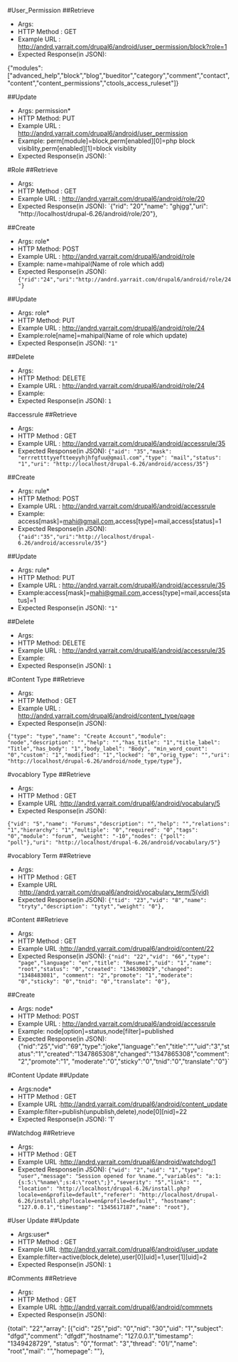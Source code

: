 #User_Permission
##Retrieve
* Args:
* HTTP Method : GET
* Example URL : http://andrd.yarrait.com/drupal6/android/user_permission/block?role=1
* Expected Response(in JSON):

{"modules": ["advanced_help","block","blog","bueditor","category","comment","contact","content","content_permissions","ctools_access_ruleset"]}

##Update
* Args: permission*
* HTTP Method: PUT 
* Example URL : http://andrd.yarrait.com/drupal6/android/user_permission
* Example: perm[module]=block,perm[enabled][0]=php block visiblity,perm[enabled][1]=block visiblity
* Expected Response(in JSON):
`

#Role
##Retrieve
* Args:
* HTTP Method : GET
* Example URL : http://andrd.yarrait.com/drupal6/android/role/20
* Expected Response(in JSON):
 `{"rid": "20","name": "ghjgg","uri": "http://localhost/drupal-6.26/android/role/20"},

##Create
* Args: role*
* HTTP Method: POST
* Example URL : http://andrd.yarrait.com/drupal6/android/role
* Example: name=mahipal(Name of role which add)
* Expected Response(in JSON):
   `{"rid":"24","uri":"http://andrd.yarrait.com/drupal6/android/role/24"}`

##Update
* Args: role*
* HTTP Method: PUT 
* Example URL : http://andrd.yarrait.com/drupal6/android/role/24
* Example:role[name]=mahipal(Name of role which update)
* Expected Response(in JSON):
`"1"`

##Delete
* Args: 
* HTTP Method: DELETE
* Example URL : http://andrd.yarrait.com/drupal6/android/role/24
* Example: 
* Expected Response(in JSON):
`1`

#accessrule
##Retrieve
* Args:
* HTTP Method : GET
* Example URL : http://andrd.yarrait.com/drupal6/android/accessrule/35
* Expected Response(in JSON):
 `{"aid": "35","mask": "errrettttyyeftteeyyhjhfgfuu@gmail.com","type": "mail","status": "1","uri": "http://localhost/drupal-6.26/android/access/35"}`

##Create
* Args: rule*
* HTTP Method: POST
* Example URL : http://andrd.yarrait.com/drupal6/android/accessrule
* Example: access[mask]=mahi@gmail.com,access[type]=mail,access[status]=1
* Expected Response(in JSON):
  `{"aid":"35","uri":"http://localhost/drupal-6.26/android/accessrule/35"}`

##Update
* Args: rule*
* HTTP Method: PUT 
* Example URL : http://andrd.yarrait.com/drupal6/android/accessrule/35
* Example:access[mask]=mahi@gmail.com,access[type]=mail,access[status]=1
* Expected Response(in JSON):
`"1"`

##Delete
* Args: 
* HTTP Method: DELETE
* Example URL : http://andrd.yarrait.com/drupal6/android/accessrule/35
* Example: 
* Expected Response(in JSON):
`1`

#Content Type
##Retrieve
* Args:
* HTTP Method : GET
* Example URL : http://andrd.yarrait.com/drupal6/android/content_type/page
* Expected Response(in JSON):

`{"type": "type","name": "Create Account","module": "node","description": "","help": "","has_title": "1","title_label": "Title","has_body": "1","body_label": "Body",
"min_word_count": "0","custom": "1","modified": "1","locked": "0","orig_type": "","uri": "http://localhost/drupal-6.26/android/node_type/type"},`

#vocablory Type
##Retrieve
* Args:
* HTTP Method : GET
* Example URL :http://andrd.yarrait.com/drupal6/android/vocabulary/5
* Expected Response(in JSON):

`{"vid": "5","name": "Forums","description": "","help": "","relations": "1","hierarchy": "1","multiple": "0","required": "0","tags": "0","module": "forum",
"weight": "-10","nodes": {"poll": "poll"},"uri": "http://localhost/drupal-6.26/android/vocabulary/5"}`

#vocablory Term
##Retrieve
* Args:
* HTTP Method : GET
* Example URL :http://andrd.yarrait.com/drupal6/android/vocabulary_term/5(vid)
* Expected Response(in JSON):
`{"tid": "23","vid": "8","name": "tryty","description": "tytyt","weight": "0"},`

#Content
##Retrieve
* Args:
* HTTP Method : GET
* Example URL :http://andrd.yarrait.com/drupal6/android/content/22
* Expected Response(in JSON):
`{"nid": "22","vid": "66","type": "page","language": "en","title": "Resume1","uid": "1","name": "root","status": "0","created": "1346390029","changed": "1348483081",
    "comment": "2","promote": "1","moderate": "0","sticky": "0","tnid": "0","translate": "0"},`

##Create
* Args: node*
* HTTP Method: POST
* Example URL : http://andrd.yarrait.com/drupal6/android/accessrule
* Example: node[option]=status,node[filter]=published
* Expected Response(in JSON):
{"nid":"25","vid":"69","type":"joke","language":"en","title":"","uid":"3","status":"1","created":"1347865308","changed":"1347865308","comment":"2","promote":"1",
"moderate":"0","sticky":"0","tnid":"0","translate":"0"}`


#Content Update
##Update
* Args:node*
* HTTP Method : GET
* Example URL :http://andrd.yarrait.com/drupal6/android/content_update
* Example:filter=publish(unpublish,delete),node[0][nid]=22
* Expected Response(in JSON):
'1'

#Watchdog
##Retrieve
* Args:
* HTTP Method : GET
* Example URL :http://andrd.yarrait.com/drupal6/android/watchdog/1
* Expected Response(in JSON):
`{"wid": "2","uid": "1","type": "user","message": "Session opened for %name.","variables": "a:1:{s:5:\"%name\";s:4:\"root\";}","severity": "5","link": "",
"location": "http://localhost/drupal-6.26/install.php?locale=en&profile=default","referer": "http://localhost/drupal-6.26/install.php?locale=en&profile=default",
 "hostname": "127.0.0.1","timestamp": "1345617187","name": "root"},`

#User Update
##Update
* Args:user*
* HTTP Method : GET
* Example URL :http://andrd.yarrait.com/drupal6/android/user_update
* Example:filter=active(block,delete),user[0][uid]=1,user[1][uid]=2
* Expected Response(in JSON):
`1`

#Comments
##Retrieve
* Args:
* HTTP Method : GET
* Example URL :http://andrd.yarrait.com/drupal6/android/commnets
* Expected Response(in JSON):

{total": "22","array": [{"cid": "25","pid": "0","nid": "30","uid": "1","subject": "dfgd","comment": "dfgdf","hostname": "127.0.0.1","timestamp": "1349428729",
"status": "0","format": "3","thread": "01/","name": "root","mail": "","homepage": ""},
